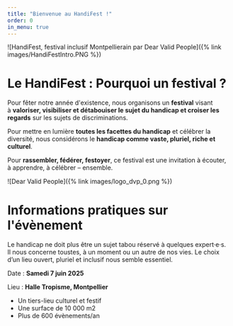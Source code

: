 ```yaml
---
title: "Bienvenue au HandiFest !"
order: 0
in_menu: true
---
```

![HandiFest, festival inclusif Montpellierain par Dear Valid People]({% link images/HandiFestIntro.PNG %})

# Le HandiFest : Pourquoi un festival ?

Pour fêter notre année d'existence, nous organisons un **festival** visant à **valoriser, visibiliser et détabouiser le sujet du handicap et croiser les regards** sur les sujets de discriminations.

Pour mettre en lumière **toutes les facettes du handicap** et célébrer la diversité, nous considérons le **handicap comme vaste, pluriel, riche et culturel**.

Pour **rassembler, fédérer, festoyer**, ce festival est une invitation à écouter, à apprendre, à célébrer – ensemble. 

![Dear Valid People]({% link images/logo_dvp_0.png %}) 

# Informations pratiques sur l'évènement

Le handicap ne doit plus être un sujet tabou réservé à quelques expert·e·s. 
Il nous concerne toustes, à un moment ou un autre de nos vies.
Le choix d’un lieu ouvert, pluriel et inclusif nous semble essentiel. 

Date : **Samedi 7 juin 2025**

Lieu : **Halle Tropisme, Montpellier**

- Un tiers-lieu culturel et festif
- Une surface de 10 000 m2
- Plus de 600 évènements/an 